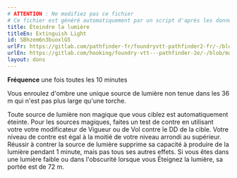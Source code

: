 ```yaml
---
# ATTENTION : Ne modifiez pas ce fichier
# Ce fichier est généré automatiquement par un script d'après les données du module Foundry VTT officiel et de sa traduction
title: Éteindre la lumière
titleEn: Extinguish Light
id: SBhzem6n3buoxlG5
urlFr: https://gitlab.com/pathfinder-fr/foundryvtt-pathfinder2-fr/-/blob/master/data/feats/SBhzem6n3buoxlG5.htm
urlEn: https://gitlab.com/hooking/foundry-vtt---pathfinder-2e/-/blob/master/packs/data/feats.db/extinguish-light.json
layout: dons
---
```

**Fréquence** une fois toutes les 10 minutes

Vous enroulez d'ombre une unique source de lumière non tenue dans les 36 m qui n'est pas plus large qu'une torche.

Toute source de lumière non magique que vous ciblez est automatiquement éteinte. Pour les sources magiques, faites un test de contre en utilisant votre votre modificateur de Vigueur ou de Vol contre le DD de la cible. Votre niveau de contre est égal à la moitié de votre niveau arrondi au supérieur. Réussir à contrer la source de lumière supprime sa capacité à produire de la lumière pendant 1 minute, mais pas tous ses autres effets. Si vous êtes dans une lumière faible ou dans l'obscurité lorsque vous Éteignez la lumière, sa portée est de 72 m.
